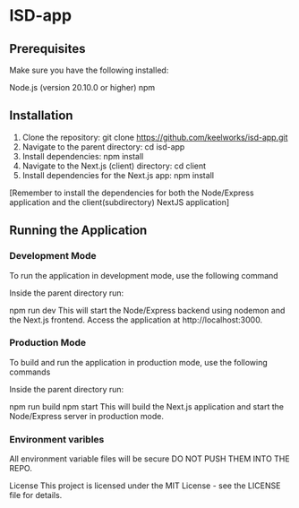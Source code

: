 # ISD-app

## Prerequisites
Make sure you have the following installed:

Node.js (version 20.10.0 or higher)
npm

## Installation
1. Clone the repository:
   git clone https://github.com/keelworks/isd-app.git
2. Navigate to the parent directory:
   cd isd-app
3. Install dependencies:
   npm install
4. Navigate to the Next.js (client) directory:
   cd client
5. Install dependencies for the Next.js app:
   npm install

[Remember to install the dependencies for both the Node/Express application and the client(subdirectory) NextJS application]

## Running the Application

### Development Mode
To run the application in development mode, use the following command

Inside the parent directory run:

npm run dev
This will start the Node/Express backend using nodemon and the Next.js frontend. Access the application at http://localhost:3000.

### Production Mode
To build and run the application in production mode, use the following commands

Inside the parent directory run:

npm run build
npm start
This will build the Next.js application and start the Node/Express server in production mode.

### Environment varibles
All environment variable files will be secure DO NOT PUSH THEM INTO THE REPO.

License
This project is licensed under the MIT License - see the LICENSE file for details.